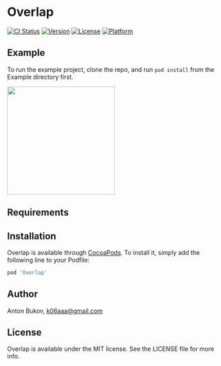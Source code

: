 # Overlap

[![CI Status](http://img.shields.io/travis/ML-Works/Overlap.svg?style=flat)](https://travis-ci.org/ML-Works/Overlap)
[![Version](https://img.shields.io/cocoapods/v/Overlap.svg?style=flat)](http://cocoapods.org/pods/Overlap)
[![License](https://img.shields.io/cocoapods/l/Overlap.svg?style=flat)](http://cocoapods.org/pods/Overlap)
[![Platform](https://img.shields.io/cocoapods/p/Overlap.svg?style=flat)](http://cocoapods.org/pods/Overlap)

## Example

To run the example project, clone the repo, and run `pod install` from the Example directory first.

<image src="/images/overlap.png" width="250">

## Requirements

## Installation

Overlap is available through [CocoaPods](http://cocoapods.org). To install
it, simply add the following line to your Podfile:

```ruby
pod 'Overlap'
```

## Author

Anton Bukov, k06aaa@gmail.com

## License

Overlap is available under the MIT license. See the LICENSE file for more info.
